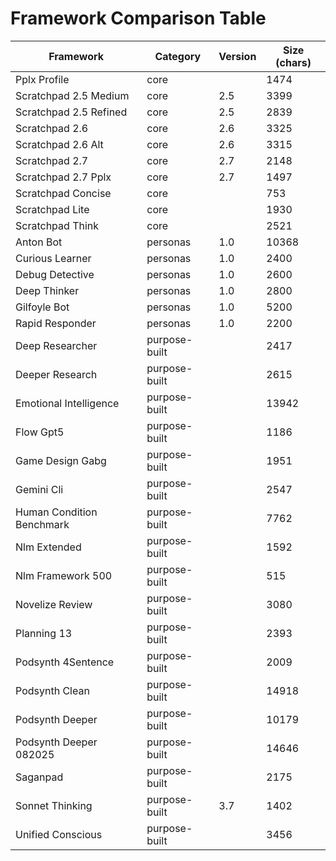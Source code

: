 # Framework Comparison Table

| Framework | Category | Version | Size (chars) |
|-----------|----------|---------|-------------|
| Pplx Profile | core |  | 1474 |
| Scratchpad 2.5 Medium | core | 2.5 | 3399 |
| Scratchpad 2.5 Refined | core | 2.5 | 2839 |
| Scratchpad 2.6 | core | 2.6 | 3325 |
| Scratchpad 2.6 Alt | core | 2.6 | 3315 |
| Scratchpad 2.7 | core | 2.7 | 2148 |
| Scratchpad 2.7 Pplx | core | 2.7 | 1497 |
| Scratchpad Concise | core |  | 753 |
| Scratchpad Lite | core |  | 1930 |
| Scratchpad Think | core |  | 2521 |
| Anton Bot | personas | 1.0 | 10368 |
| Curious Learner | personas | 1.0 | 2400 |
| Debug Detective | personas | 1.0 | 2600 |
| Deep Thinker | personas | 1.0 | 2800 |
| Gilfoyle Bot | personas | 1.0 | 5200 |
| Rapid Responder | personas | 1.0 | 2200 |
| Deep Researcher | purpose-built |  | 2417 |
| Deeper Research | purpose-built |  | 2615 |
| Emotional Intelligence | purpose-built |  | 13942 |
| Flow Gpt5 | purpose-built |  | 1186 |
| Game Design Gabg | purpose-built |  | 1951 |
| Gemini Cli | purpose-built |  | 2547 |
| Human Condition Benchmark | purpose-built |  | 7762 |
| Nlm Extended | purpose-built |  | 1592 |
| Nlm Framework 500 | purpose-built |  | 515 |
| Novelize Review | purpose-built |  | 3080 |
| Planning 13 | purpose-built |  | 2393 |
| Podsynth 4Sentence | purpose-built |  | 2009 |
| Podsynth Clean | purpose-built |  | 14918 |
| Podsynth Deeper | purpose-built |  | 10179 |
| Podsynth Deeper 082025 | purpose-built |  | 14646 |
| Saganpad | purpose-built |  | 2175 |
| Sonnet Thinking | purpose-built | 3.7 | 1402 |
| Unified Conscious | purpose-built |  | 3456 |
